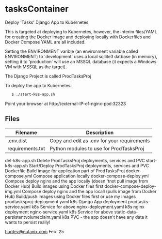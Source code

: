 # tasksContainer
Deploy 'Tasks' Django App to Kubernetes

This is targeted at deploying to Kubernetes, however, the interim files/YAML for creating the Docker image and deploying locally with Dockerfiles and Docker Compose YAML are all included.

Setting the ENVIRONMENT varible (an environment variable called ENVIRONMENT) to 'development' uses a local sqllite3 datbase (in memory), setting it to 'production' will use an MSSQL database (it expects a Windows VM with MSSQL as the target).


The Django Project is called ProdTasksProj

To deploy the app to Kubernetes:
```sh
   $ ./start-k8s-app.sh
```
   Point your browser at http://external-IP-of-nginx-pod:32323

## Files

| Filename | Description | 
| -------- | ----------- |
| .env.dist | Copy and edit as .env for your requirements |
| requirements.txt | Python modules to use for ProdTasksProj |
del-k8s-app.sh                  Delete ProdTasksProj deployments, services and PVC
start-k8s-app.sh                Start/Deploy ProdTasksProj deployments, services and PVC
Dockerfile                      Build image for application part of ProdTasksProj
docker-compose.yml              Compose application locally
docker-compose-deploy.yml       Compose deploy nginx and the app locally (doesn 'tnot pull image from Docker Hub)  Build images using Docker files first
docker-compose-deploy-img.yml   Compose deploy nginx and the app locall (pulls image from Docker Hub) Build/push images using Docker files first or use my images
prodtasksproj-deployment.yaml   k8s Django App deployment
prodtasks-service.yaml          k8s Service for above
nginx-deployment.yaml           k8s nginx deployment
nginx-service.yaml              k8s Service for above
static-data-persistentvolumeclaim.yaml k8s PVC - the app doesn't have any data it wants to persist really!

hardev@nutanix.com Feb '25
